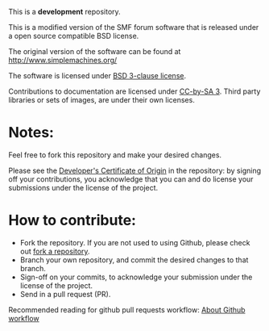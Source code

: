 This is a **development** repository.

This is a modified version of the SMF forum software that is released under a open source compatible BSD license.

The original version of the software can be found at http://www.simplemachines.org/ 

The software is licensed under [BSD 3-clause license](http://www.opensource.org/licenses/BSD-3-Clause).

Contributions to documentation are licensed under [CC-by-SA 3](http://creativecommons.org/licenses/by-sa/3.0). Third party libraries or sets of images, are under their own licenses.

Notes:
===
Feel free to fork this repository and make your desired changes.

Please see the [Developer's Certificate of Origin](https://github.com/Spuds/SMF21se/blob/master/DCO.txt) in the repository:
by signing off your contributions, you acknowledge that you can and do license your submissions under the license of the project.

How to contribute:
===
* Fork the repository. If you are not used to using Github, please check out [fork a repository](http://help.github.com/fork-a-repo).
* Branch your own repository, and commit the desired changes to that branch.
* Sign-off on your commits, to acknowledge your submission under the license of the project.
* Send in a pull request (PR).

Recommended reading for github pull requests workflow:
[About Github workflow](http://qsapp.com/wiki/Github#Github_Contributor_Workflow)
